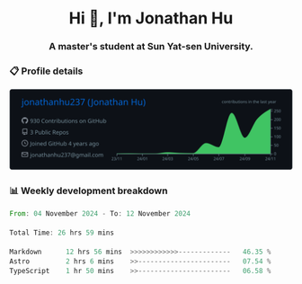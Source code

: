<h1 align="center">Hi 👋, I'm Jonathan Hu</h1>
<h3 align="center">A master's student at Sun Yat-sen University.</h3>

<h3> 📋 Profile details </h3>

<p align="center">
  <img src="https://raw.githubusercontent.com/jonathanhu237/jonathanhu237/main/profile-summary-card-output/github_dark/0-profile-details.svg" alt="Description">
</p>

<h3> 📊 Weekly development breakdown </h3>

<!--START_SECTION:waka-->

```rust
From: 04 November 2024 - To: 12 November 2024

Total Time: 26 hrs 59 mins

Markdown      12 hrs 56 mins  >>>>>>>>>>>>-------------   46.35 %
Astro         2 hrs 6 mins    >>-----------------------   07.54 %
TypeScript    1 hr 50 mins    >>-----------------------   06.58 %
```

<!--END_SECTION:waka-->
